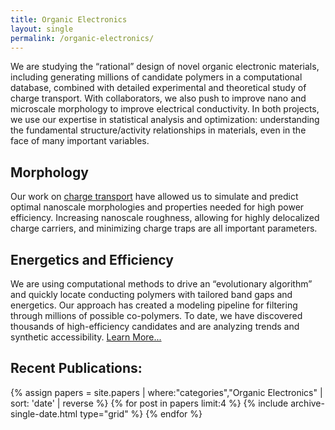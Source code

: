 ```yaml
---
title: Organic Electronics
layout: single
permalink: /organic-electronics/
---
```


We are studying the “rational” design of novel organic electronic materials, including generating millions of candidate polymers in a computational database, combined with detailed experimental and theoretical study of charge transport. With collaborators, we also push to improve nano and microscale morphology to improve electrical conductivity. In both projects, we use our expertise in statistical analysis and optimization: understanding the fundamental structure/activity relationships in materials, even in the face of many important variables.

## Morphology

Our work on [charge transport](/charge-transport/) have allowed us to simulate and predict optimal nanoscale morphologies and properties needed for high power efficiency. Increasing nanoscale roughness, allowing for highly delocalized charge carriers, and minimizing charge traps are all important parameters.

## Energetics and Efficiency

We are using computational methods to drive an “evolutionary algorithm” and quickly locate conducting polymers with tailored band gaps and energetics. Our approach has created a modeling pipeline for filtering through millions of possible co-polymers. To date, we have discovered thousands of high-efficiency candidates and are analyzing trends and synthetic accessibility. [Learn More...](/materials-discovery)


## Recent Publications:

<div class="grid__wrapper">
  {% assign papers = site.papers | where:"categories","Organic Electronics" | sort: 'date' | reverse %}
  {% for post in papers limit:4 %}
      {% include archive-single-date.html type="grid" %}
  {% endfor %}
</div>
